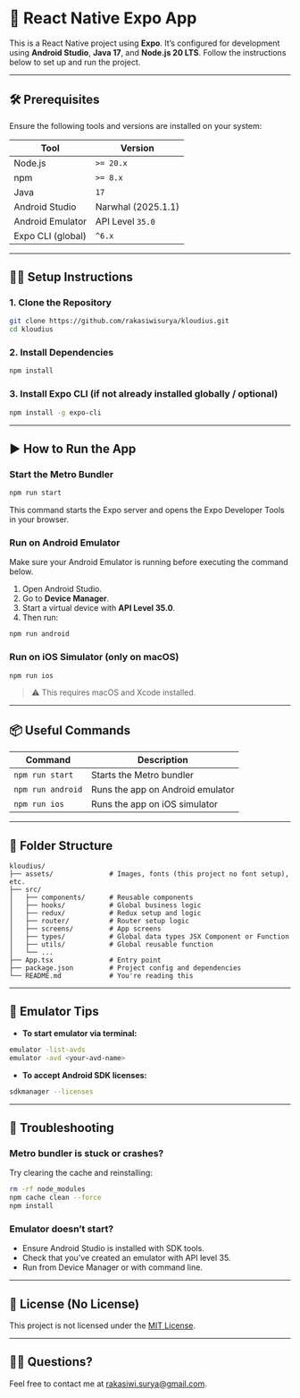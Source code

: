 # 📱 React Native Expo App

This is a React Native project using **Expo**. It’s configured for development using **Android Studio**, **Java 17**, and **Node.js 20 LTS**. Follow the instructions below to set up and run the project.

---

## 🛠️ Prerequisites

Ensure the following tools and versions are installed on your system:

| Tool              | Version            |
| ----------------- | ------------------ |
| Node.js           | `>= 20.x`          |
| npm               | `>= 8.x`           |
| Java              | `17`               |
| Android Studio    | Narwhal (2025.1.1) |
| Android Emulator  | API Level `35.0`   |
| Expo CLI (global) | `^6.x`             |

---

## 🧑‍💻 Setup Instructions

### 1. Clone the Repository

```bash
git clone https://github.com/rakasiwisurya/kloudius.git
cd kloudius
```

### 2. Install Dependencies

```bash
npm install
```

### 3. Install Expo CLI (if not already installed globally / optional)

```bash
npm install -g expo-cli
```

---

## ▶️ How to Run the App

### Start the Metro Bundler

```bash
npm run start
```

This command starts the Expo server and opens the Expo Developer Tools in your browser.

### Run on Android Emulator

Make sure your Android Emulator is running before executing the command below.

1. Open Android Studio.
2. Go to **Device Manager**.
3. Start a virtual device with **API Level 35.0**.
4. Then run:

```bash
npm run android
```

### Run on iOS Simulator (only on macOS)

```bash
npm run ios
```

> ⚠️ This requires macOS and Xcode installed.

---

## 📦 Useful Commands

| Command           | Description                      |
| ----------------- | -------------------------------- |
| `npm run start`   | Starts the Metro bundler         |
| `npm run android` | Runs the app on Android emulator |
| `npm run ios`     | Runs the app on iOS simulator    |

---

## 📂 Folder Structure

```
kloudius/
├── assets/              # Images, fonts (this project no font setup), etc.
├── src/
│   ├── components/      # Reusable components
│   ├── hooks/           # Global business logic
│   ├── redux/           # Redux setup and logic
│   ├── router/          # Router setup logic
│   ├── screens/         # App screens
│   ├── types/           # Global data types JSX Component or Function
│   ├── utils/           # Global reusable function
│   └── ...
├── App.tsx              # Entry point
├── package.json         # Project config and dependencies
└── README.md            # You're reading this
```

---

## 🤖 Emulator Tips

- **To start emulator via terminal:**

```bash
emulator -list-avds
emulator -avd <your-avd-name>
```

- **To accept Android SDK licenses:**

```bash
sdkmanager --licenses
```

---

## 🧪 Troubleshooting

### Metro bundler is stuck or crashes?

Try clearing the cache and reinstalling:

```bash
rm -rf node_modules
npm cache clean --force
npm install
```

### Emulator doesn’t start?

- Ensure Android Studio is installed with SDK tools.
- Check that you’ve created an emulator with API level 35.
- Run from Device Manager or with command line.

---

## 📄 License (No License)

This project is not licensed under the [MIT License](./LICENSE).

---

## 🙋‍♂️ Questions?

Feel free to contact me at [rakasiwi.surya@gmail.com](mailto:rakasiwi.surya@gmail.com).
